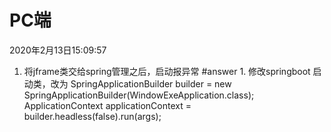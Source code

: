 # PC端
2020年2月13日15:09:57
1. 将jframe类交给spring管理之后，启动报异常
   #answer 1. 修改springboot 启动类，改为 
   	SpringApplicationBuilder builder = new SpringApplicationBuilder(WindowExeApplication.class);
   		ApplicationContext applicationContext = builder.headless(false).run(args);
